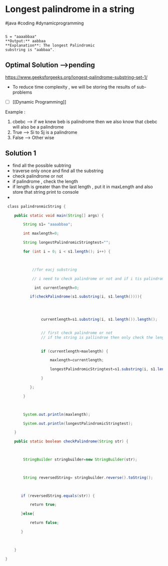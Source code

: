 # Longest palindrome in a string
#java 
#coding 
#dynamicprogramming

```

S = "aaaabbaa"
**Output:** aabbaa
**Explanation**: The longest Palindromic
substring is "aabbaa".
```


## Optimal Solution  -->pending
https://www.geeksforgeeks.org/longest-palindrome-substring-set-1/

- To reduce time complexity , we will be storing the results of sub-problems 
- [ ] [[Dynamic Programming]]

Example :
1. cbebc --> if we knew beb is palindrome then we also know that cbebc will also be a palindrome
2.  True --> Si to Sj is a palindrome
3. False  --> Other wise 





## Solution 1
-  find all the possible subtring
- traverse only once and find all the substring 
- check palindrome or not
- if palindrome , check the length
- if length is greater than the last length , put it in maxLength and also store that string print to console
- 

```java
 class palindronmicString {

    public static void main(String[] args) {

        String s1= "aaaabbaa";

        int maxlength=0;

        String longestPalindromicStringtest="";

        for (int i = 0; i < s1.length(); i++) {

  

            //for eacj substring

            // i need to check palindrome or not and if i tis palindrome i will store the length

             int currentlength=0;

           if(checkPalindrome(s1.substring(i, s1.length()))){

  
  

                currentlength=s1.substring(i, s1.length()).length();


				// first check palindrome or not 
				// if the string is pallindroe then only check the lenght
				

                if (currentlength>maxlength) {

                    maxlength=currentlength;

                    longestPalindromicStringtest=s1.substring(i, s1.length());

                }

           };

        }

  

        System.out.println(maxlength);

        System.out.println(longestPalindromicStringtest);

    }

    public static boolean checkPalindrome(String str) {

  

        StringBuilder stringbuilder=new StringBuilder(str);

  

        String reversedString= stringbuilder.reverse().toString();

  

       if (reversedString.equals(str)) {

           return true;

       }else{

           return false;

       }

  

    }

}
```